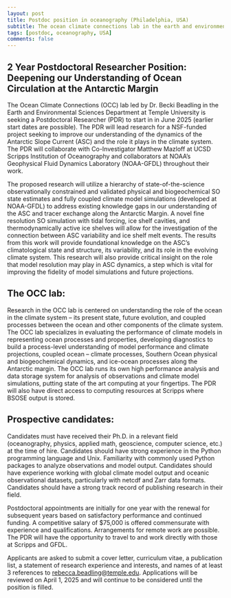 ```yaml
---
layout: post
title: Postdoc position in oceanography (Philadelphia, USA)
subtitle: The ocean climate connections lab in the earth and environmental sciences department at temple university
tags: [postdoc, oceanography, USA]
comments: false
---
```

## 2 Year Postdoctoral Researcher Position: Deepening our Understanding of Ocean Circulation at the Antarctic Margin

 

The Ocean Climate Connections (OCC) lab led by Dr. Becki Beadling in the Earth and Environmental Sciences Department at Temple University is seeking a Postdoctoral Researcher (PDR) to start in in June 2025 (earlier start dates are possible). The PDR will lead research for a NSF-funded project seeking to improve our understanding of the dynamics of the Antarctic Slope Current (ASC) and the role it plays in the climate system. The PDR will collaborate with Co-Investigator Matthew Mazloff at UCSD Scripps Institution of Oceanography and collaborators at NOAA’s Geophysical Fluid Dynamics Laboratory (NOAA-GFDL) throughout their work.

 

The proposed research will utilize a hierarchy of state-of-the-science observationally constrained and validated physical and biogeochemical SO state estimates and fully coupled climate model simulations (developed at NOAA-GFDL) to address existing knowledge gaps in our understanding of the ASC and tracer exchange along the Antarctic Margin. A novel fine resolution SO simulation with tidal forcing, ice shelf cavities, and thermodynamically active ice shelves will allow for the investigation of the connection between ASC variability and ice shelf melt events. The results from this work will provide foundational knowledge on the ASC’s climatological state and structure, its variability, and its role in the evolving climate system. This
research will also provide critical insight on the role that model resolution may play in ASC dynamics, a step which is vital for improving the fidelity of model simulations and future projections.

 

## The OCC lab:

Research in the OCC lab is centered on understanding the role of the ocean in the climate system – its present state, future evolution, and coupled processes between the ocean and other components of the climate system. The OCC lab specializes in evaluating the performance of climate models in representing ocean processes and properties, developing diagnostics to build a process-level understanding of model performance and climate projections, coupled ocean – climate processes, Southern Ocean physical and biogeochemical dynamics, and ice-ocean processes along the Antarctic margin. The OCC lab runs its own high performance analysis and data storage system for analysis of observations and climate model simulations, putting state of the art computing at your fingertips. The PDR will also have direct access to computing resources at Scripps where BSOSE output is stored.

 

## Prospective candidates:

Candidates must have received their Ph.D. in a relevant field (oceanography, physics, applied math, geoscience, computer science, etc.) at the time of hire. Candidates should have strong experience in the Python programming language and Unix. Familiarity with commonly used Python packages to analyze observations and model output. Candidates should have experience working with global climate model output and oceanic observational datasets, particularly with netcdf and Zarr data formats. Candidates should have a strong track record of publishing research in their field.

 

Postdoctoral appointments are initially for one year with the renewal for subsequent years based on satisfactory performance and continued funding. A competitive salary of $75,000 is offered commensurate with experience and qualifications. Arrangements for remote work are possible. The PDR will have the opportunity to travel to and work directly with those at Scripps and GFDL.

 

Applicants are asked to submit a cover letter, curriculum vitae, a publication list, a statement of research experience and interests, and names of at least 3 references to rebecca.beadling@temple.edu. Applications will be reviewed on April 1, 2025 and will continue to be considered until the position is filled.

